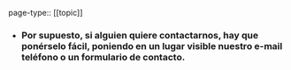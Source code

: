 page-type:: [[topic]]
- ### Por supuesto, si alguien quiere contactarnos, hay que ponérselo fácil, poniendo en un lugar visible nuestro e-mail teléfono o un formulario de contacto.


